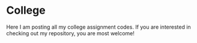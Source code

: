 # College
Here I am posting all my college assignment codes. If you are interested in checking out my repository, you are most welcome!
